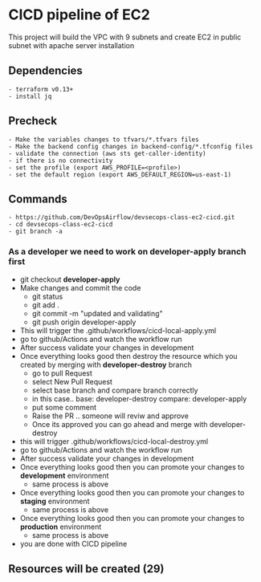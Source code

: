 # CICD pipeline of EC2

This project will build the VPC with 9 subnets and create EC2 in public subnet with apache server installation

## Dependencies

```
- terraform v0.13+
- install jq
```
## Precheck
```
- Make the variables changes to tfvars/*.tfvars files
- Make the backend config changes in backend-config/*.tfconfig files
- validate the connection (aws sts get-caller-identity)
- if there is no connectivity
- set the profile (export AWS_PROFILE=<profile>)
- set the default region (export AWS_DEFAULT_REGION=us-east-1)

```
## Commands
```
- https://github.com/DevOpsAirflow/devsecops-class-ec2-cicd.git
- cd devsecops-class-ec2-cicd
- git branch -a
```
### As a developer we need to work on developer-apply branch first
- git checkout <b>developer-apply</b>
- Make changes and commit the code 
  * git status
  * git add .
  * git commit -m "updated and validating"
  * git push origin developer-apply
- This will trigger the .github/workflows/cicd-local-apply.yml
- go to github/Actions and watch the workflow run
- After success validate your changes in development
- Once everything looks good then destroy the resource which you created by merging with <b>developer-destroy</b> branch
  * go to pull Request
  * select New Pull Request
  * select base branch and compare branch correctly
  * in this case.. base: developer-destroy compare: developer-apply
  * put some comment
  * Raise the PR .. someone will reviw and approve
  * Once its approved you can go ahead and merge with developer-destroy
- this will trigger .github/workflows/cicd-local-destroy.yml
- go to github/Actions and watch the workflow run
- After success validate your changes in development
- Once everything looks good then you can promote your changes to <b>development</b> environment
  * same process is above
- Once everything looks good then you can promote your changes to <b>staging</b> environment
  * same process is above
- Once everything looks good then you can promote your changes to <b>production</b> environment
  * same process is above
- you are done with CICD pipeline


## Resources will be created (29)
